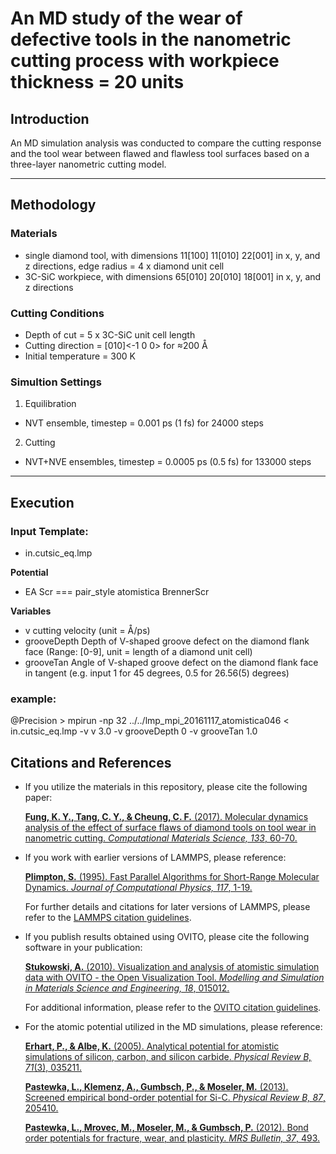 An MD study of the wear of defective tools in the nanometric cutting process with workpiece thickness = 20 units
================================================================================

## Introduction

An MD simulation analysis was conducted to compare the cutting response and the tool wear between flawed and flawless tool surfaces based on a three-layer nanometric cutting model.

---

## Methodology
 
### Materials
 - single diamond tool,	with dimensions 11[100] 11[010] 22[001] in x, y, and z directions, edge radius = 4 x diamond unit cell
 - 3C-SiC workpiece,	with dimensions 65[010] 20[010] 18[001] in x, y, and z directions
 
### Cutting Conditions
 - Depth of cut = 5 x 3C-SiC unit cell length
 - Cutting direction = [010]<-1 0 0> for ≈200 Å
 - Initial temperature = 300 K
 
### Simultion Settings
 1. Equilibration
 - NVT ensemble, timestep = 0.001 ps 	(1 fs) for 24000 steps
 2. Cutting
 - NVT+NVE ensembles, timestep = 0.0005 ps (0.5 fs) for 133000 steps
 
---

## Execution

### Input Template:
 - in.cutsic_eq.lmp
 
 **Potential**
 - EA Scr	=== pair_style	atomistica BrennerScr
 
 **Variables**
 - v		cutting velocity (unit = Å/ps)
 - grooveDepth	Depth of V-shaped groove defect on the diamond flank face (Range: [0-9], unit = length of a diamond unit cell)
 - grooveTan	Angle of V-shaped groove defect on the diamond flank face in tangent (e.g. input 1 for 45 degrees, 0.5 for 26.56(5) degrees)
 
 
### example:
  @Precision > mpirun -np 32 ../../lmp_mpi_20161117_atomistica046 < in.cutsic_eq.lmp -v v 3.0 -v grooveDepth 0 -v grooveTan 1.0
 
## Citations and References

- If you utilize the materials in this repository, please cite the following paper:

  [**Fung, K. Y., Tang, C. Y., & Cheung, C. F.** (2017). Molecular dynamics analysis of the effect of surface flaws of diamond tools on tool wear in nanometric cutting. *Computational Materials Science, 133*, 60-70.](https://doi.org/10.1016/j.commatsci.2017.03.006)

- If you work with earlier versions of LAMMPS, please reference:

  [**Plimpton, S.** (1995). Fast Parallel Algorithms for Short-Range Molecular Dynamics. *Journal of Computational Physics, 117*, 1-19.](https://doi.org/10.1006/jcph.1995.1039)

  For further details and citations for later versions of LAMMPS, please refer to the [LAMMPS citation guidelines](https://www.lammps.org/cite.html).

- If you publish results obtained using OVITO, please cite the following software in your publication:

  [**Stukowski, A.** (2010). Visualization and analysis of atomistic simulation data with OVITO - the Open Visualization Tool. *Modelling and Simulation in Materials Science and Engineering, 18*, 015012.](https://doi.org/10.1088/0965-0393/18/1/015012)

  For additional information, please refer to the [OVITO citation guidelines](https://www.ovito.org/#citeOvito).
  
- For the atomic potential utilized in the MD simulations, please reference:

  [**Erhart, P., & Albe, K.** (2005). Analytical potential for atomistic simulations of silicon, carbon, and silicon carbide. *Physical Review B, 71*(3), 035211.](https://doi.org/10.1103/physrevb.71.035211)

  [**Pastewka, L., Klemenz, A., Gumbsch, P., & Moseler, M.** (2013). Screened empirical bond-order potential for Si-C. *Physical Review B, 87*, 205410.](http://dx.doi.org/10.1103/PhysRevB.87.205410)

  [**Pastewka, L., Mrovec, M., Moseler, M., & Gumbsch, P.** (2012). Bond order potentials for fracture, wear, and plasticity. *MRS Bulletin, 37*, 493.](http://dx.doi.org/10.1557/mrs.2012.94)


